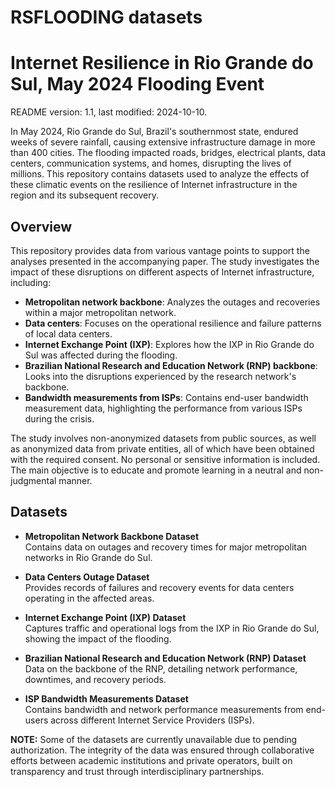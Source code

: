 # RSFLOODING datasets

# Internet Resilience in Rio Grande do Sul, May 2024 Flooding Event
README version: 1.1, last modified: 2024-10-10.

In May 2024, Rio Grande do Sul, Brazil's southernmost state, endured weeks of severe rainfall, causing extensive infrastructure damage in more than 400 cities. The flooding impacted roads, bridges, electrical plants, data centers, communication systems, and homes, disrupting the lives of millions. This repository contains datasets used to analyze the effects of these climatic events on the resilience of Internet infrastructure in the region and its subsequent recovery.

## Overview

This repository provides data from various vantage points to support the analyses presented in the accompanying paper. The study investigates the impact of these disruptions on different aspects of Internet infrastructure, including:

- **Metropolitan network backbone**: Analyzes the outages and recoveries within a major metropolitan network.
- **Data centers**: Focuses on the operational resilience and failure patterns of local data centers.
- **Internet Exchange Point (IXP)**: Explores how the IXP in Rio Grande do Sul was affected during the flooding.
- **Brazilian National Research and Education Network (RNP) backbone**: Looks into the disruptions experienced by the research network's backbone.
- **Bandwidth measurements from ISPs**: Contains end-user bandwidth measurement data, highlighting the performance from various ISPs during the crisis.

The study involves non-anonymized datasets from public sources, as well as anonymized data from private entities, all of which have been obtained with the required consent. No personal or sensitive information is included. The main objective is to educate and promote learning in a neutral and non-judgmental manner.

## Datasets

- **Metropolitan Network Backbone Dataset**  
  Contains data on outages and recovery times for major metropolitan networks in Rio Grande do Sul.
  
- **Data Centers Outage Dataset**  
  Provides records of failures and recovery events for data centers operating in the affected areas.

- **Internet Exchange Point (IXP) Dataset**  
  Captures traffic and operational logs from the IXP in Rio Grande do Sul, showing the impact of the flooding.

- **Brazilian National Research and Education Network (RNP) Dataset**  
  Data on the backbone of the RNP, detailing network performance, downtimes, and recovery periods.

- **ISP Bandwidth Measurements Dataset**  
  Contains bandwidth and network performance measurements from end-users across different Internet Service Providers (ISPs).

**NOTE:** Some of the datasets are currently unavailable due to pending authorization. The integrity of the data was ensured through collaborative efforts between academic institutions and private operators, built on transparency and trust through interdisciplinary partnerships. 

<!---
## How to Use

1. Clone this repository:  
   ```bash
   git clone https://github.com/yourusername/internet-resilience-rs-2024.git


## Citation

If you use this dataset to conduct additional research, please cite it as:
 
```bibtex
@inproceedings{bertholdo2024building,
  author    = {Leandro Márcio Bertholdo and Renan Barreto Paredes and Pedro de Botelho Marcos},
  title     = {Poster: Building Comprehensive Telecommunications Datasets During a Major Climatic Event},
  booktitle = {Proceedings of the 2024 ACM Internet Measurement Conference (IMC '24)},
  year      = {2024},
  month     = nov,
  location  = {Madrid, Spain},
  publisher = {ACM},
  address   = {New York, NY, USA},
  pages     = {2},
  url       = {https://doi.org/10.1145/3646547.3689677},
  doi       = {10.1145/3646547.3689677}
}
-->



